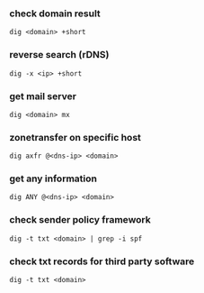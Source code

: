 ### check domain result
```
dig <domain> +short
```

### reverse search (rDNS)
```
dig -x <ip> +short
```

### get mail server
```
dig <domain> mx
```

### zonetransfer on specific host
```
dig axfr @<dns-ip> <domain>
```

### get any information
```
dig ANY @<dns-ip> <domain>
```

### check sender policy framework
```
dig -t txt <domain> | grep -i spf
```

### check txt records for third party software
```
dig -t txt <domain>
```

